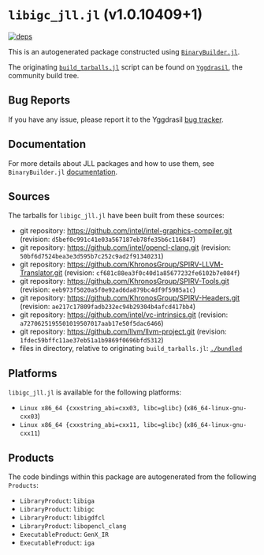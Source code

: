 # `libigc_jll.jl` (v1.0.10409+1)

[![deps](https://juliahub.com/docs/libigc_jll/deps.svg)](https://juliahub.com/ui/Packages/libigc_jll/VYxxR?page=2)

This is an autogenerated package constructed using [`BinaryBuilder.jl`](https://github.com/JuliaPackaging/BinaryBuilder.jl).

The originating [`build_tarballs.jl`](https://github.com/JuliaPackaging/Yggdrasil/blob/616059337f9e292bb12f6ed4b675e3530a2917fd/L/libigc/build_tarballs.jl) script can be found on [`Yggdrasil`](https://github.com/JuliaPackaging/Yggdrasil/), the community build tree.

## Bug Reports

If you have any issue, please report it to the Yggdrasil [bug tracker](https://github.com/JuliaPackaging/Yggdrasil/issues).

## Documentation

For more details about JLL packages and how to use them, see `BinaryBuilder.jl` [documentation](https://docs.binarybuilder.org/stable/jll/).

## Sources

The tarballs for `libigc_jll.jl` have been built from these sources:

* git repository: https://github.com/intel/intel-graphics-compiler.git (revision: `d5bef0c991c41e03a567187eb78fe35b6c116847`)
* git repository: https://github.com/intel/opencl-clang.git (revision: `50bf6d7524bea3e3d595b7c252c9ad2f91340231`)
* git repository: https://github.com/KhronosGroup/SPIRV-LLVM-Translator.git (revision: `cf681c88ea3f0c40d1a85677232fe6102b7e084f`)
* git repository: https://github.com/KhronosGroup/SPIRV-Tools.git (revision: `eeb973f5020a5f0e92ad6da879bc4df9f5985a1c`)
* git repository: https://github.com/KhronosGroup/SPIRV-Headers.git (revision: `ae217c17809fadb232ec94b29304b4afcd417bb4`)
* git repository: https://github.com/intel/vc-intrinsics.git (revision: `a7270625195501019507017aab17e50f5dac6466`)
* git repository: https://github.com/llvm/llvm-project.git (revision: `1fdec59bffc11ae37eb51a1b9869f0696bfd5312`)
* files in directory, relative to originating `build_tarballs.jl`: [`./bundled`](https://github.com/JuliaPackaging/Yggdrasil/tree/616059337f9e292bb12f6ed4b675e3530a2917fd/L/libigc/bundled)

## Platforms

`libigc_jll.jl` is available for the following platforms:

* `Linux x86_64 {cxxstring_abi=cxx03, libc=glibc}` (`x86_64-linux-gnu-cxx03`)
* `Linux x86_64 {cxxstring_abi=cxx11, libc=glibc}` (`x86_64-linux-gnu-cxx11`)

## Products

The code bindings within this package are autogenerated from the following `Products`:

* `LibraryProduct`: `libiga`
* `LibraryProduct`: `libigc`
* `LibraryProduct`: `libigdfcl`
* `LibraryProduct`: `libopencl_clang`
* `ExecutableProduct`: `GenX_IR`
* `ExecutableProduct`: `iga`
